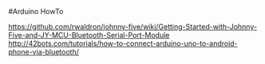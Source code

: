 #Arduino HowTo

https://github.com/rwaldron/johnny-five/wiki/Getting-Started-with-Johnny-Five-and-JY-MCU-Bluetooth-Serial-Port-Module
http://42bots.com/tutorials/how-to-connect-arduino-uno-to-android-phone-via-bluetooth/
